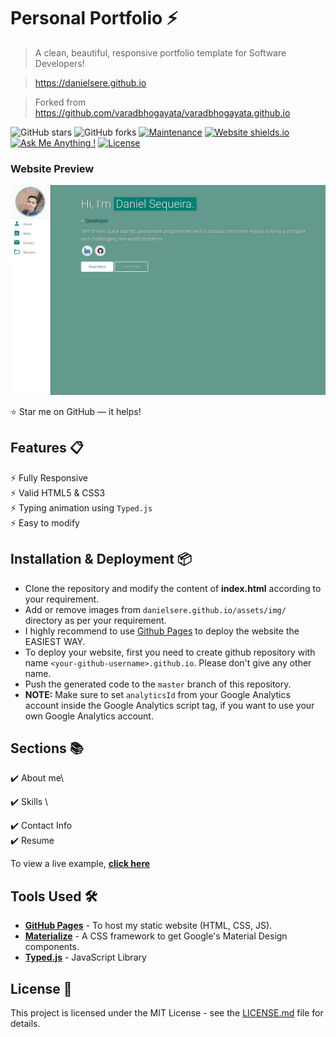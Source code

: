# Personal Portfolio ⚡️ 
> A clean, beautiful, responsive portfolio template for Software Developers!

> https://danielsere.github.io

> Forked from https://github.com/varadbhogayata/varadbhogayata.github.io


![GitHub stars](https://img.shields.io/github/stars/DanielSere/danielsere.github.io) 
![GitHub forks](https://img.shields.io/github/forks/danielsere/danielsere.github.io)
[![Maintenance](https://img.shields.io/badge/maintained-yes-green.svg)](https://github.com/DanielSere/danielsere.github.io/commits/master)
[![Website shields.io](https://img.shields.io/badge/website-up-yellow)](http://danielsere.github.io/)
[![Ask Me Anything !](https://img.shields.io/badge/ask%20me-linkedin-1abc9c.svg)](https://www.linkedin.com/in/daniel-sequeira-requenes-ab3b78212/)
[![License](http://img.shields.io/:license-mit-blue.svg?style=flat-square)](http://badges.mit-license.org)

### Website Preview
<p align="center"> 
  <kbd>
    <a href="https://danielsere.github.io" target="_blank"><img src="/examples/preview.png">
  </a>
  </kbd>
</p>

:star: Star me on GitHub — it helps!

## Features 📋
⚡️ Fully Responsive\
⚡️ Valid HTML5 & CSS3\
⚡️ Typing animation using `Typed.js`\
⚡️ Easy to modify

## Installation & Deployment 📦
- Clone the repository and modify the content of <b>index.html</b> according to your requirement.
- Add or remove images from `danielsere.github.io/assets/img/` directory as per your requirement.
- I highly recommend to use [Github Pages](https://create-react-app.dev/docs/deployment/#github-pages) to deploy the website the EASIEST WAY.
- To deploy your website, first you need to create github repository with name `<your-github-username>.github.io`. Please don't give any other name.
- Push the generated code to the `master` branch of this repository.
- <b>NOTE:</b> Make sure to set `analyticsId` from your Google Analytics account inside the Google Analytics script tag, if you want to use your own Google Analytics account.

## Sections 📚
✔️ About me\
<!-- ✔️ Experience\ -->
<!-- ✔️ Projects \ -->
✔️ Skills \
<!-- ✔️ Education\ -->
✔️ Contact Info\
✔️ Resume

To view a live example, **[click here](https://danielsere.github.io/)**

## Tools Used 🛠️
* [<b>GitHub Pages</b>](https://create-react-app.dev/docs/deployment/#github-pages) - To host my static website (HTML, CSS, JS).
* [<b>Materialize</b>](https://materializecss.com/) - A CSS framework to get Google's Material Design components.
* [<b>Typed.js</b>](https://mattboldt.com/demos/typed-js/) - JavaScript Library

<!-- ## Contributing 💡
#### Step 1

- **Option 1**
    - 🍴 Fork this repo!

- **Option 2**
    - 👯 Clone this repo to your local machine.


#### Step 2

- **Build your code** 🔨🔨🔨

#### Step 3

- 🔃 Create a new pull request. -->

## License 📄
This project is licensed under the MIT License - see the [LICENSE.md](./LICENSE.md) file for details.
